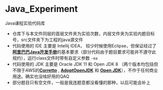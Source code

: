 # Java_Experiment
Java课程实验代码库



+ 仓库下与本文件同层的首层文件夹为实验次数，内层文件夹为实验内题目标号，src文件夹下为工程的java源文件
+ 代码使用的 IDE 主要是 Intellij IDEA， 较少时候使用Eclipse，但保证经过了[**阿里巴巴Java开发手册**](https://github.com/alibaba/p3c)的基本要求（部分代码由于题目要求可能并不遵守此规约），运行class文件时带有自定义参数 `-ea`
+ 代码使用的 JDK 主要是 Oracle JDK 11 和 Open JDK 8 （两个版本均包括但不限于AWS的[**Corretto**](https://github.com/corretto) , [**AdoptOpenJDK**](https://adoptopenjdk.net/index.html?variant=openjdk11&jvmVariant=hotspot) 和 [**Open JDK**](https://openjdk.java.net/)），不作于任何商业用途。确实也没啥好用的QAQ
+ 部分题目只有空文件，一般是我连题意都没看懂的那种，以后可能会补上

